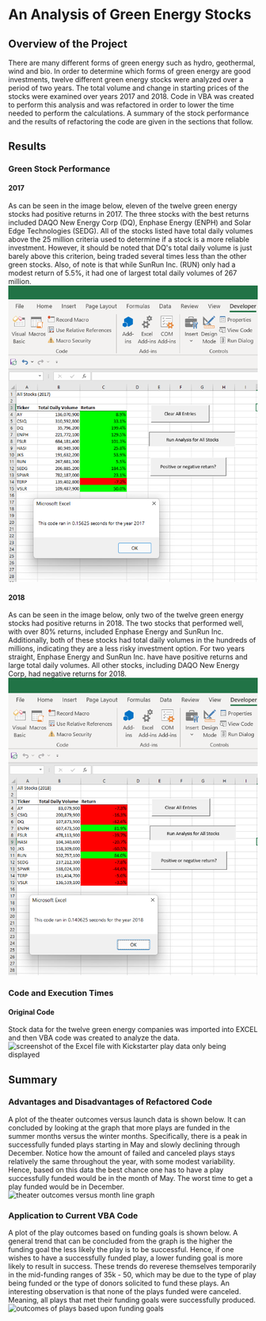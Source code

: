 # An Analysis of Green Energy Stocks
## Overview of the Project
There are many different forms of green energy such as hydro, geothermal, wind and bio.  In order to determine which forms of green energy are good investments, twelve different green energy stocks were analyzed over a period of two years.  The total volume and change in starting prices of the stocks were examined over years 2017 and 2018.  Code in VBA was created to perform this analysis and was refactored in order to lower the time needed to perform the calculations.  A summary of the stock performance and the results of refactoring the code are given in the sections that follow.   

## Results
### Green Stock Performance
#### 2017
As can be seen in the image below, eleven of the twelve green energy stocks had positive returns in 2017.  The three stocks with the best returns included DAQO New Energy Corp (DQ), Enphase Energy (ENPH) and Solar Edge Technologies (SEDG).  All of the stocks listed have total daily volumes above the 25 million criteria used to determine if a stock is a more reliable investment.  However, it should be noted that DQ's total daily volume is just barely above this criterion, being traded several times less than the other green stocks. Also, of note is that while SunRun Inc. (RUN) only had a modest return of 5.5%, it had one of largest total daily volumes of 267 million.  
![screenshot of the Excel file with 2017 green energy stocks](Resources/VBA_Challenge_2017.png)
#### 2018
As can be seen in the image below, only two of the twelve green energy stocks had positive returns in 2018.  The two stocks that performed well, with over 80% returns, included Enphase Energy and SunRun Inc.  Additionally, both of these stocks had total daily volumes in the hundreds of millions, indicating they are a less risky investment option.  For two years straight, Enphase Energy and SunRun Inc. have have positive returns and large total daily volumes.  All other stocks, including DAQO New Energy Corp, had negative returns for 2018.     
![screenshot of the Excel file with 2018 green energy stocks](Resources/VBA_Challenge_2018.png)

### Code and Execution Times
#### Original Code
Stock data for the twelve green energy companies was imported into EXCEL and then VBA code was created to analyze the data.  
![screenshot of the Excel file with Kickstarter play data only being displayed](screenshots/kickstarter_data_filtered.png)

## Summary
### Advantages and Disadvantages of Refactored Code
A plot of the theater outcomes versus launch data is shown below.  It can concluded by looking at the graph that more plays are funded in the summer months versus the winter months.  Specifically, there is a peak in successfully funded plays starting in May and slowly declining through December.  Notice how the amount of failed and canceled plays stays relatively the same throughout the year, with some modest variability.  Hence, based on this data the best chance one has to have a play successfully funded would be in the month of May.  The worst time to get a play funded would be in December.  
![theater outcomes versus month line graph](resources/Theater_Outcomes_vs_Launch.png)

### Application to Current VBA Code
A plot of the play outcomes based on funding goals is shown below.  A general trend that can be concluded from the graph is the higher the funding goal the less likely the play is to be successful.  Hence, if one wishes to have a successfully funded play, a lower funding goal is more likely to result in success.  These trends do reverese themselves temporarily in the mid-funding ranges of 35k - 50, which may be due to the type of play being funded or the type of donors solicited to fund these plays. An interesting observation is that none of the plays funded were canceled.  Meaning, all plays that met their funding goals were successfully produced.  
![outcomes of plays based upon funding goals](resources/Outcomes_vs_Goals.png)

 

